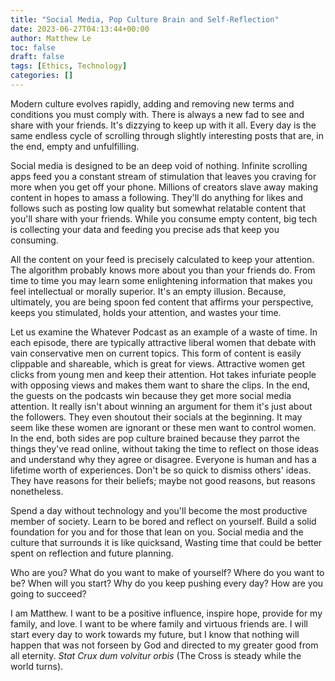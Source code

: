 ```yaml
---
title: "Social Media, Pop Culture Brain and Self-Reflection"
date: 2023-06-27T04:13:44+00:00
author: Matthew Le
toc: false
draft: false
tags: [Ethics, Technology]
categories: []
---
```


Modern culture evolves rapidly, adding and removing new terms and 
conditions you must comply with. There is always a new fad to see and 
share with your friends. It's dizzying to keep up with it all. Every day
is the same endless cycle of scrolling through slightly interesting posts 
that are, in the end, empty and unfulfilling. 

Social media is designed to
be an deep void of nothing. Infinite scrolling apps feed you a constant
stream of stimulation that leaves you craving for more when you get off
your phone. Millions of creators slave away making content in hopes to 
amass a following. They'll do anything for likes and follows such as 
posting low quality but somewhat relatable content that you'll share with
your friends. While you consume empty content, big tech is collecting your
data and feeding you precise ads that keep you consuming. 

All the content on your feed is precisely calculated to keep your attention.
The algorithm probably knows more about you than your
friends do. From time to time you may learn some enlightening information that
makes you feel intellectual or morally superior.
It's an empty illusion. Because, ultimately, you are being spoon fed content 
that affirms your perspective, keeps you stimulated, holds your attention,
and wastes your time.

Let us examine the Whatever Podcast as an example of a waste of time. 
In each episode, there are typically attractive liberal women 
that debate with vain conservative men on current topics. This form of content
is easily clippable and shareable, which is great for views. Attractive
women get clicks from young men and keep their attention. Hot takes infuriate
people with opposing views and makes them want to share the clips. In the end,
the guests on the podcasts win because they get more social media attention. It
really isn't about winning an argument for them it's just about the followers.
They even shoutout their socials at the beginning. It may seem like these
women are ignorant or these men want to control women.
In the end, both sides are pop culture brained because they parrot the things
they've read online, without taking the time to reflect on those ideas and 
understand why they agree or disagree. Everyone is human and has a lifetime 
worth of experiences. Don't be so quick to dismiss others' ideas. They
have reasons for their beliefs; maybe not good reasons,
but reasons nonetheless.

Spend a day without technology and you'll become the most 
productive member of society. Learn to be bored and reflect on yourself.
Build a solid foundation for you and for those that lean on you.
Social media and the 
culture that surrounds it is like quicksand, 
Wasting time 
that could be better spent on reflection and future planning.

Who are you? What do you want to make of yourself? Where do you want to be?
When will you start? Why do you keep pushing every day? How are you going to 
succeed?

I am Matthew. I want to be a positive influence, inspire hope, provide for
my family, and love. I want to be where family and virtuous friends are.
I will start every day to work towards my future, but I know that nothing
will happen that was not forseen by God and directed to my greater good 
from all eternity.
*Stat Crux dum volvitur orbis* (The Cross is steady while the world turns).